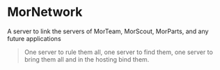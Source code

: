 # MorNetwork
A server to link the servers of MorTeam, MorScout, MorParts, and any future applications

> One server to rule them all, one server to find them, one server to bring them all and in the hosting bind them.

